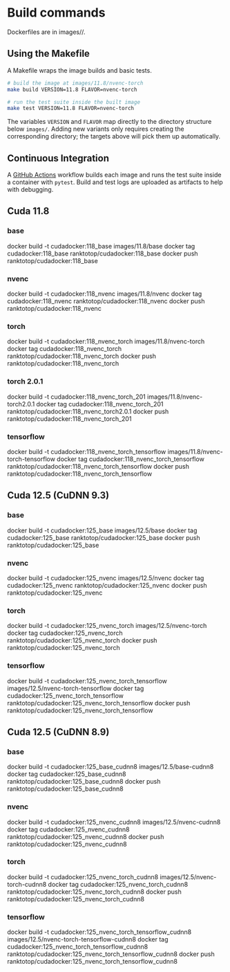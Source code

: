 # Build commands

Dockerfiles are in images/<cuda-version>/<variant>.

## Using the Makefile

A Makefile wraps the image builds and basic tests.

```bash
# build the image at images/11.8/nvenc-torch
make build VERSION=11.8 FLAVOR=nvenc-torch

# run the test suite inside the built image
make test VERSION=11.8 FLAVOR=nvenc-torch
```

The variables `VERSION` and `FLAVOR` map directly to the directory
structure below `images/`. Adding new variants only requires creating the
corresponding directory; the targets above will pick them up automatically.

## Continuous Integration

A [GitHub Actions](.github/workflows/docker.yml) workflow builds each image and
runs the test suite inside a container with `pytest`. Build and test logs are
uploaded as artifacts to help with debugging.

## Cuda 11.8
### base
docker build -t cudadocker:118_base images/11.8/base
docker tag cudadocker:118_base ranktotop/cudadocker:118_base
docker push ranktotop/cudadocker:118_base

### nvenc
docker build -t cudadocker:118_nvenc images/11.8/nvenc
docker tag cudadocker:118_nvenc ranktotop/cudadocker:118_nvenc
docker push ranktotop/cudadocker:118_nvenc

### torch
docker build -t cudadocker:118_nvenc_torch images/11.8/nvenc-torch
docker tag cudadocker:118_nvenc_torch ranktotop/cudadocker:118_nvenc_torch
docker push ranktotop/cudadocker:118_nvenc_torch

### torch 2.0.1
docker build -t cudadocker:118_nvenc_torch_201 images/11.8/nvenc-torch2.0.1
docker tag cudadocker:118_nvenc_torch_201 ranktotop/cudadocker:118_nvenc_torch2.0.1
docker push ranktotop/cudadocker:118_nvenc_torch_201

### tensorflow
docker build -t cudadocker:118_nvenc_torch_tensorflow images/11.8/nvenc-torch-tensorflow
docker tag cudadocker:118_nvenc_torch_tensorflow ranktotop/cudadocker:118_nvenc_torch_tensorflow
docker push ranktotop/cudadocker:118_nvenc_torch_tensorflow

## Cuda 12.5 (CuDNN 9.3)
### base
docker build -t cudadocker:125_base images/12.5/base
docker tag cudadocker:125_base ranktotop/cudadocker:125_base
docker push ranktotop/cudadocker:125_base

### nvenc
docker build -t cudadocker:125_nvenc images/12.5/nvenc
docker tag cudadocker:125_nvenc ranktotop/cudadocker:125_nvenc
docker push ranktotop/cudadocker:125_nvenc

### torch
docker build -t cudadocker:125_nvenc_torch images/12.5/nvenc-torch
docker tag cudadocker:125_nvenc_torch ranktotop/cudadocker:125_nvenc_torch
docker push ranktotop/cudadocker:125_nvenc_torch

### tensorflow
docker build -t cudadocker:125_nvenc_torch_tensorflow images/12.5/nvenc-torch-tensorflow
docker tag cudadocker:125_nvenc_torch_tensorflow ranktotop/cudadocker:125_nvenc_torch_tensorflow
docker push ranktotop/cudadocker:125_nvenc_torch_tensorflow

## Cuda 12.5 (CuDNN 8.9)
### base
docker build -t cudadocker:125_base_cudnn8 images/12.5/base-cudnn8
docker tag cudadocker:125_base_cudnn8 ranktotop/cudadocker:125_base_cudnn8
docker push ranktotop/cudadocker:125_base_cudnn8

### nvenc
docker build -t cudadocker:125_nvenc_cudnn8 images/12.5/nvenc-cudnn8
docker tag cudadocker:125_nvenc_cudnn8 ranktotop/cudadocker:125_nvenc_cudnn8
docker push ranktotop/cudadocker:125_nvenc_cudnn8

### torch
docker build -t cudadocker:125_nvenc_torch_cudnn8 images/12.5/nvenc-torch-cudnn8
docker tag cudadocker:125_nvenc_torch_cudnn8 ranktotop/cudadocker:125_nvenc_torch_cudnn8
docker push ranktotop/cudadocker:125_nvenc_torch_cudnn8

### tensorflow
docker build -t cudadocker:125_nvenc_torch_tensorflow_cudnn8 images/12.5/nvenc-torch-tensorflow-cudnn8
docker tag cudadocker:125_nvenc_torch_tensorflow_cudnn8 ranktotop/cudadocker:125_nvenc_torch_tensorflow_cudnn8
docker push ranktotop/cudadocker:125_nvenc_torch_tensorflow_cudnn8


